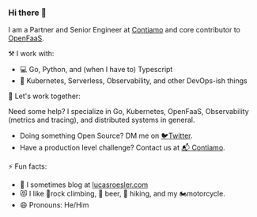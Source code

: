 ### Hi there 👋

I am a Partner and Senior Engineer at [Contiamo](https://contiamo.com) and core contributor to [OpenFaaS](https://www.openfaas.com).

⚒ I work with:
  - 💻 Go, Python, and (when I have to) Typescript 
  - 🔌 Kubernetes, Serverless, Observability, and other DevOps-ish things

🤝 Let's work together:

Need some help? I specialize in Go, Kubernetes, OpenFaaS, Observability (metrics and tracing), and distributed systems in general.
  - Doing something Open Source? DM me on [🐦Twitter](https://twitter.com/theaxer).
  - Have a production level challenge? Contact us at [📬 Contiamo](mailto:info@contiamo.com).
  

⚡ Fun facts:
  - 📜 I sometimes blog at [lucasroesler.com](https://lucasroesler.com/posts/)
  - 😻 I like 🧗rock climbing, 🍻 beer, 🥾 hiking, and my 🏍motorcycle.
  - 😄 Pronouns: He/Him


<!--
**LucasRoesler/LucasRoesler** is a ✨ _special_ ✨ repository because its `README.md` (this file) appears on your GitHub profile.

Here are some ideas to get you started:

- 🔭 I’m currently working on ...
- 🌱 I’m currently learning ...
- 👯 I’m looking to collaborate on ...
- 🤔 I’m looking for help with ...
- 💬 Ask me about ...
- 📫 How to reach me: ...
- 😄 Pronouns: ...
- ⚡ Fun fact: ...
https://unicode.org/emoji/charts/full-emoji-list.html
-->
